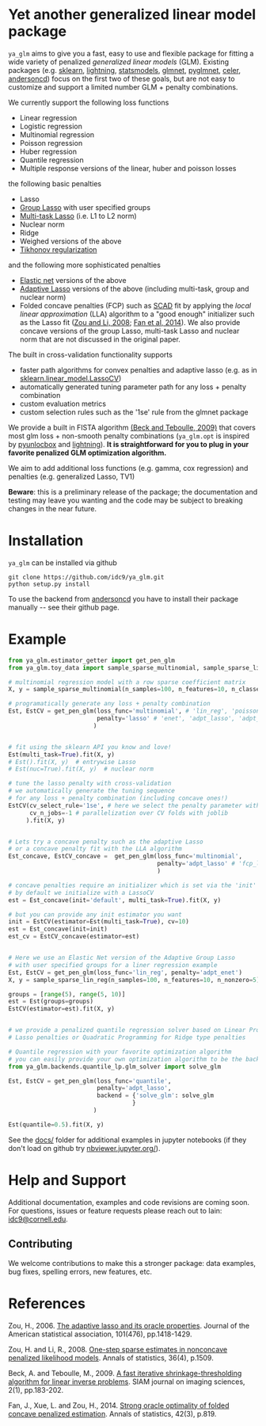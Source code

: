 # Yet another generalized linear model package

`ya_glm` aims to give you a fast, easy to use and flexible package for fitting a wide variety of penalized *generalized linear models* (GLM). Existing packages (e.g. [sklearn](https://scikit-learn.org/stable/), [lightning](https://github.com/scikit-learn-contrib/lightning), [statsmodels](https://www.statsmodels.org/), [glmnet](https://glmnet.stanford.edu/articles/glmnet.html), [pyglmnet](https://github.com/glm-tools/pyglmnet), [celer](https://github.com/mathurinm/celer), [andersoncd](https://github.com/mathurinm/andersoncd)) focus on the first two of these goals, but are not easy to customize and support a limited number GLM + penalty combinations.

We currently support the following loss functions

- Linear regression
- Logistic regression
- Multinomial regression
- Poisson regression
- Huber regression
- Quantile regression
- Multiple response versions of the linear, huber and poisson losses

the following basic penalties

- Lasso
- [Group Lasso](https://rss.onlinelibrary.wiley.com/doi/pdfdirect/10.1111/j.1467-9868.2005.00532.x?casa_token=wN_F5iYwNK4AAAAA:4PVnAz4icP5hR9FIRviV0zqnp_QAibv55uYkptKQKezvDoqtMzrSpFyHh15lL4IO1yFJ3Sfl4OwOuA) with user specified groups
- [Multi-task Lasso](https://scikit-learn.org/stable/modules/generated/sklearn.linear_model.MultiTaskLasso.html#sklearn.linear_model.MultiTaskLasso) (i.e. L1 to L2 norm)
- Nuclear norm
- Ridge
- Weighed versions of the above
- [Tikhonov regularization](https://en.wikipedia.org/wiki/Tikhonov_regularization#Tikhonov_regularization)

and the following more sophisticated penalties

- [Elastic net](https://scikit-learn.org/stable/modules/generated/sklearn.linear_model.ElasticNet.html) versions of the above
- [Adaptive Lasso](http://users.stat.umn.edu/~zouxx019/Papers/adalasso.pdf) versions of the above (including multi-task, group and nuclear norm)
- Folded concave penalties (FCP) such as [SCAD](https://fan.princeton.edu/papers/01/penlike.pdf) fit by applying the *local linear approximation* (LLA) algorithm to a "good enough" initializer such as the Lasso fit ([Zou and Li, 2008](http://www.personal.psu.edu/ril4/research/AOS0316.pdf); [Fan et al, 2014](https://www.ncbi.nlm.nih.gov/pmc/articles/PMC4295817/)). We also provide concave versions of the group Lasso, multi-task Lasso and nuclear norm that are not discussed in the original paper.


The built in cross-validation functionality supports

- faster path algorithms for convex penalties and adaptive lasso (e.g. as in [sklearn.linear_model.LassoCV](https://scikit-learn.org/stable/modules/generated/sklearn.linear_model.LassoCV.html))
- automatically generated tuning parameter path for any loss + penalty combination
- custom evaluation metrics
- custom selection rules such as the '1se' rule from the glmnet package

We provide a built in FISTA algorithm [(Beck and Teboulle, 2009)](https://epubs.siam.org/doi/pdf/10.1137/080716542?casa_token=cjyK5OxcbSoAAAAA:lQOp0YAVKIOv2-vgGUd_YrnZC9VhbgWvZgj4UPbgfw8I7NV44K82vbIu0oz2-xAACBz9k0Lclw) that covers most glm loss + non-smooth penalty combinations (`ya_glm.opt` is inspired by [pyunlocbox](https://github.com/epfl-lts2/pyunlocbox) and [lightning](https://github.com/scikit-learn-contrib/lightning)). **It is straightforward for you to plug in your favorite penalized GLM optimization algorithm.**

We aim to add additional loss functions (e.g. gamma, cox regression) and penalties (e.g. generalized Lasso, TV1)


 **Beware**: this is a preliminary release of the package; the documentation and testing may leave you wanting and the code may be subject to breaking changes in the near future.



# Installation
`ya_glm` can be installed via github
```
git clone https://github.com/idc9/ya_glm.git
python setup.py install
```

To use the backend from [andersoncd](https://github.com/mathurinm/andersoncd) you have to install their package manually -- see their github page.


# Example


```python
from ya_glm.estimator_getter import get_pen_glm
from ya_glm.toy_data import sample_sparse_multinomial, sample_sparse_lin_reg

# multinomial regression model with a row sparse coefficient matrix
X, y = sample_sparse_multinomial(n_samples=100, n_features=10, n_classes=3)[0:2]

# programatically generate any loss + penalty combination
Est, EstCV = get_pen_glm(loss_func='multinomial', # 'lin_reg', 'poisson', ...
                         penalty='lasso' # 'enet', 'adpt_lasso', 'adpt_enet', 'fcp_lla'
                        )


# fit using the sklearn API you know and love!
Est(multi_task=True).fit(X, y)
# Est().fit(X, y)  # entrywise Lasso
# Est(nuc=True).fit(X, y)  # nuclear norm

# tune the lasso penalty with cross-validation
# we automatically generate the tuning sequence
# for any loss + penalty combination (including concave ones!)
EstCV(cv_select_rule='1se', # here we select the penalty parameter with the 1se rule
      cv_n_jobs=-1 # parallelization over CV folds with joblib
     ).fit(X, y)


# Lets try a concave penalty such as the adaptive Lasso
# or a concave penalty fit with the LLA algorithm
Est_concave, EstCV_concave =  get_pen_glm(loss_func='multinomial', 
                                          penalty='adpt_lasso' # 'fcp_lla'
                                          )

# concave penalties require an initializer which is set via the 'init' argument
# by default we initialize with a LassoCV
est = Est_concave(init='default', multi_task=True).fit(X, y)

# but you can provide any init estimator you want
init = EstCV(estimator=Est(multi_task=True), cv=10)
est = Est_concave(init=init)
est_cv = EstCV_concave(estimator=est)


# Here we use an Elastic Net version of the Adaptive Group Lasso
# with user specified groups for a liner regression example
Est, EstCV = get_pen_glm(loss_func='lin_reg', penalty='adpt_enet')
X, y = sample_sparse_lin_reg(n_samples=100, n_features=10, n_nonzero=5)[0:2]

groups = [range(5), range(5, 10)]
est = Est(groups=groups)
EstCV(estimator=est).fit(X, y)


# we provide a penalized quantile regression solver based on Linear Programming for
# Lasso penalties or Quadratic Programming for Ridge type penalties

# Quantile regression with your favorite optimization algorithm
# you can easily provide your own optimization algorithm to be the backend solver
from ya_glm.backends.quantile_lp.glm_solver import solve_glm

Est, EstCV = get_pen_glm(loss_func='quantile',
                         penalty='adpt_lasso',
                         backend = {'solve_glm': solve_glm 
                                   }
                        )

Est(quantile=0.5).fit(X, y)
```


See the [docs/](docs/) folder for additional examples in jupyter notebooks (if they don't load on github try [nbviewer.jupyter.org/](https://nbviewer.jupyter.org/)).


# Help and Support

Additional documentation, examples and code revisions are coming soon.
For questions, issues or feature requests please reach out to Iain:
idc9@cornell.edu.



## Contributing

We welcome contributions to make this a stronger package: data examples,
bug fixes, spelling errors, new features, etc.




# References



Zou, H., 2006. [The adaptive lasso and its oracle properties](http://users.stat.umn.edu/~zouxx019/Papers/adalasso.pdf). Journal of the American statistical association, 101(476), pp.1418-1429.

Zou, H. and Li, R., 2008. [One-step sparse estimates in nonconcave penalized likelihood models](http://www.personal.psu.edu/ril4/research/AOS0316.pdf). Annals of statistics, 36(4), p.1509.

Beck, A. and Teboulle, M., 2009. [A fast iterative shrinkage-thresholding algorithm for linear inverse problems](https://epubs.siam.org/doi/pdf/10.1137/080716542?casa_token=cjyK5OxcbSoAAAAA:lQOp0YAVKIOv2-vgGUd_YrnZC9VhbgWvZgj4UPbgfw8I7NV44K82vbIu0oz2-xAACBz9k0Lclw). SIAM journal on imaging sciences, 2(1), pp.183-202.

Fan, J., Xue, L. and Zou, H., 2014. [Strong oracle optimality of folded concave penalized estimation](https://www.ncbi.nlm.nih.gov/pmc/articles/PMC4295817/). Annals of statistics, 42(3), p.819.